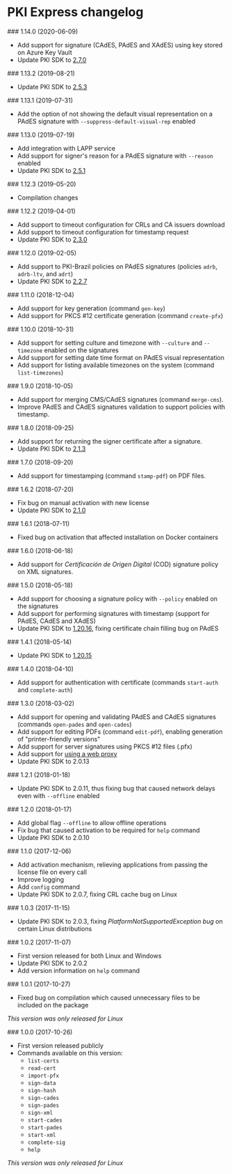 ﻿# PKI Express changelog

<a name="v1-14-0" />
### 1.14.0 (2020-06-09)

- Add support for signature (CAdES, PAdES and XAdES) using key stored on Azure Key Vault
- Update PKI SDK to [2.7.0](../pki-sdk/changelog.md#v2-7-0)

<a name="v1-13-2" />
### 1.13.2 (2019-08-21)

- Update PKI SDK to [2.5.3](../pki-sdk/changelog.md#v2-5-3)

<a name="v1-13.1" />
### 1.13.1 (2019-07-31)

- Add the option of not showing the default visual representation on a PAdES signature with `--suppress-default-visual-rep` enabled

<a name="v1-13-0" />
### 1.13.0 (2019-07-19)

- Add integration with LAPP service
- Add support for signer's reason for a PAdES signature with `--reason` enabled
- Update PKI SDK to [2.5.1](../pki-sdk/changelog.md#v2-5-1)

<a name="v1-12-3" />
### 1.12.3 (2019-05-20)

- Compilation changes

<a name="v1-12-2" />
### 1.12.2 (2019-04-01)

- Add support to timeout configuration for CRLs and CA issuers download
- Add support to timeout configuration for timestamp request
- Update PKI SDK to [2.3.0](../pki-sdk/changelog.md#v2-3-0)

<a name="v1-12-0" />
### 1.12.0 (2019-02-05)

- Add support to PKI-Brazil policies on PAdES signatures (policies `adrb`, `adrb-ltv`, and `adrt`)
- Update PKI SDK to [2.2.7](../pki-sdk/changelog.md#v2-2-7)

<a name="v1-11-0" />
### 1.11.0 (2018-12-04)

- Add support for key generation (command `gen-key`)
- Add support for PKCS #12 certificate generation (command `create-pfx`)

<a name="v1-10-0" />
### 1.10.0 (2018-10-31)

- Add support for setting culture and timezone with `--culture` and `--timezone` enabled on the signatures
- Add support for setting date time format on PAdES visual representation
- Add support for listing available timezones on the system (command `list-timezones`)

<a name="v1-9-0" />
### 1.9.0 (2018-10-05)

- Add support for merging CMS/CAdES signatures (command `merge-cms`).
- Improve PAdES and CAdES signatures validation to support policies with timestamp.

<a name="v1-8-0" />
### 1.8.0 (2018-09-25)

- Add support for returning the signer certificate after a signature.
- Update PKI SDK to [2.1.3](../pki-sdk/changelog.md#v2-1-3)

<a name="v1-7-0" />
### 1.7.0 (2018-09-20)

- Add support for timestamping (command `stamp-pdf`) on PDF files.

<a name="v1-6-2" />
### 1.6.2 (2018-07-20)

- Fix bug on manual activation with new license
- Update PKI SDK to [2.1.0](../pki-sdk/changelog.md#v2-1-0)

<a name="v1-6-1" />
### 1.6.1 (2018-07-11)

- Fixed bug on activation that affected installation on Docker containers

<a name="v1-6-0" />
### 1.6.0 (2018-06-18)

- Add support for *Certificación de Origen Digital* (COD) signature policy on XML signatures.

<a name="v1-5-0" />
### 1.5.0 (2018-05-18)

- Add support for choosing a signature policy with `--policy` enabled on the signatures
- Add support for performing signatures with timestamp (support for PAdES, CAdES and XAdES)
- Update PKI SDK to [1.20.16](../pki-sdk/changelog.md#v1-20-16), fixing certificate chain filling bug on PAdES

<a name="v1-4-1" />
### 1.4.1 (2018-05-14)

- Update PKI SDK to [1.20.15](../pki-sdk/changelog.md#v1-20-15)

<a name="v1-4-0" />
### 1.4.0 (2018-04-10)

- Add support for authentication with certificate (commands `start-auth` and `complete-auth`)

<a name="v1-3-0" />
### 1.3.0 (2018-03-02)

- Add support for opening and validating PAdES and CAdES signatures (commands `open-pades` and `open-cades`)
- Add support for editing PDFs (command `edit-pdf`), enabling generation of "printer-friendly versions"
- Add support for server signatures using PKCS #12 files (.pfx)
- Add support for [using a web proxy](config/proxy.md)
- Update PKI SDK to 2.0.13


<a name="v1-2-1" />
### 1.2.1 (2018-01-18)

- Update PKI SDK to 2.0.11, thus fixing bug that caused network delays even with `--offline` enabled


<a name="v1-2-0" />
### 1.2.0 (2018-01-17)

- Add global flag `--offline` to allow offline operations
- Fix bug that caused activation to be required for `help` command
- Update PKI SDK to 2.0.10


<a name="v1-1-0" />
### 1.1.0 (2017-12-06)

- Add activation mechanism, relieving applications from passing the license file on every call
- Improve logging
- Add `config` command
- Update PKI SDK to 2.0.7, fixing CRL cache bug on Linux


<a name="v1-0-3" />
### 1.0.3 (2017-11-15)

- Update PKI SDK to 2.0.3, fixing *PlatformNotSupportedException bug* on certain Linux distributions


<a name="v1-0-2" />
### 1.0.2 (2017-11-07)

- First version released for both Linux and Windows
- Update PKI SDK to 2.0.2
- Add version information on `help` command


<a name="v1-0-1" />
### 1.0.1 (2017-10-27)

- Fixed bug on compilation which caused unnecessary files to be included on the package

*This version was only released for Linux*


<a name="v1-0-0" />
### 1.0.0 (2017-10-26)

- First version released publicly
- Commands available on this version:
  - `list-certs`
  - `read-cert`
  - `import-pfx`
  - `sign-data`
  - `sign-hash`
  - `sign-cades`
  - `sign-pades`
  - `sign-xml`
  - `start-cades`
  - `start-pades`
  - `start-xml`
  - `complete-sig`
  - `help`

*This version was only released for Linux*
